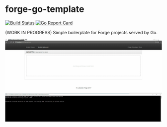 # forge-go-template

[![Build Status](https://travis-ci.org/apprentice3d/forge-go-template.svg?branch=master)](https://travis-ci.org/apprentice3d/forge-go-template)
[![Go Report Card](https://goreportcard.com/badge/github.com/apprentice3d/forge-go-template)](https://goreportcard.com/report/github.com/apprentice3d/forge-go-template)

(WORK IN PROGRESS) Simple boilerplate for Forge projects served by Go.

![](./doc/cover.gif)
